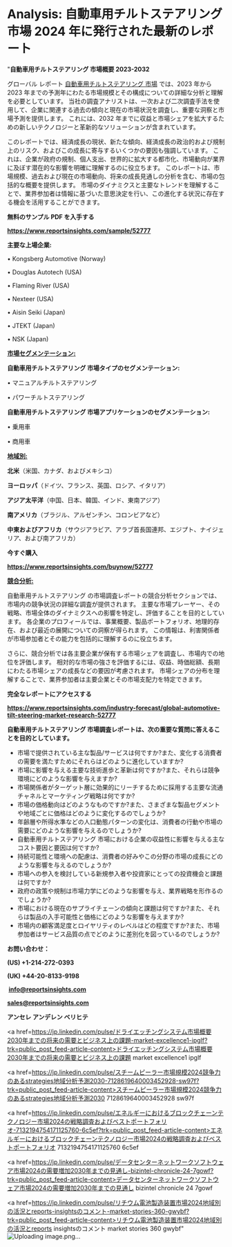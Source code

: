 # Analysis: 自動車用チルトステアリング市場 2024 年に発行された最新のレポート

"<strong>自動車用チルトステアリング 市場概要 2023-2032</strong>

グローバル レポート <a href=https://www.reportsinsights.com/sample/52777>自動車用チルトステアリング 市場</a> では、2023 年から 2023 年までの予測年にわたる市場規模とその構成についての詳細な分析と理解を必要としています。 当社の調査アナリストは、一次および二次調査手法を使用して、企業に関連する過去の傾向と現在の市場状況を調査し、重要な洞察と市場予測を提供します。 これには、2032 年までに収益と市場シェアを拡大​​するための新しいテクノロジーと革新的なソリューションが含まれています。

このレポートでは、経済成長の現状、新たな傾向、経済成長の政治的および規制上のリスク、およびこの成長に寄与するいくつかの要因も強調しています。 これは、企業が政府の規制、個人支出、世界的に拡大する都市化、市場動向が業界に及ぼす潜在的な影響を明確に理解するのに役立ちます。 このレポートは、市場規模、過去および現在の市場動向、将来の成長見通しの分析を含む、市場の包括的な概要を提供します。 市場のダイナミクスと主要なトレンドを理解することで、業界参加者は情報に基づいた意思決定を行い、この進化する状況に存在する機会を活用することができます。

<strong><b>無料のサンプル PDF を入手する</b></strong>

<a href=https://www.reportsinsights.com/sample/52777><strong><u>https://www.reportsinsights.com/sample/52777</u></strong></a>

<strong>主要な上場企業:</strong>

• Kongsberg Automotive (Norway)

• Douglas Autotech (USA)

• Flaming River (USA)

• Nexteer (USA)

• Aisin Seiki (Japan)

• JTEKT (Japan)

• NSK (Japan)

<strong><u>市場セグメンテーション</u></strong><strong><u>:</u></strong>

<strong>自動車用チルトステアリング 市場タイプのセグメンテーション:</strong>

• マニュアルチルトステアリング

• パワーチルトステアリング

<strong>自動車用チルトステアリング 市場アプリケーションのセグメンテーション:</strong>

• 乗用車

• 商用車

<strong><u>地域別</u></strong><strong><u>:</u></strong>

<strong>北米</strong>（米国、カナダ、およびメキシコ）

<strong>ヨーロッパ</strong>（ドイツ、フランス、英国、ロシア、イタリア）

<strong>アジア太平洋</strong>（中国、日本、韓国、インド、東南アジア）

<strong>南アメリカ</strong>（ブラジル、アルゼンチン、コロンビアなど）

<strong>中東およびアフリカ</strong>（サウジアラビア、アラブ首長国連邦、エジプト、ナイジェリア、および南アフリカ）

<strong>今すぐ購入</strong>

<a href=https://www.reportsinsights.com/buynow/52777><strong><u>https://www.reportsinsights.com/buynow/52777</u></strong></a>

<strong><u>競合分析:</u></strong>

自動車用チルトステアリング の市場調査レポートの競合分析セクションでは、市場内の競争状況の詳細な調査が提供されます。 主要な市場プレーヤー、その戦略、市場全体のダイナミクスへの影響を特定し、評価することを目的としています。 各企業のプロフィールでは、事業概要、製品ポートフォリオ、地理的存在、および最近の展開についての洞察が得られます。 この情報は、利害関係者が市場参加者とその能力を包括的に理解するのに役立ちます。

さらに、競合分析では各主要企業が保有する市場シェアを調査し、市場内での地位を評価します。 相対的な市場の強さを評価するには、収益、時価総額、長期にわたる市場シェアの成長などの要因が考慮されます。 市場シェアの分布を理解することで、業界参加者は主要企業とその市場支配力を特定できます。

<strong>完全なレポートにアクセスする</strong>

<a href=https://www.reportsinsights.com/industry-forecast/global-automotive-tilt-steering-market-research-52777><strong><u><b>https://www.reportsinsights.com/industry-forecast/global-automotive-tilt-steering-market-research-52777</b></u></strong></a>

<strong><b>自動車用チルトステアリング 市場調査レポートは、次の重要な質問に答えることを目的としています。</b></strong>
<ul>
  <li>市場で提供されている主な製品/サービスは何ですか?また、変化する消費者の需要を満たすためにそれらはどのように進化していますか?</li>
  <li>市場に影響を与える主要な技術進歩と革新は何ですか?また、それらは競争環境にどのような影響を与えますか?</li>
  <li>市場関係者がターゲット層に効果的にリーチするために採用する主要な流通チャネルとマーケティング戦略は何ですか?</li>
  <li>市場の価格動向はどのようなものですか?また、さまざまな製品セグメントや地域ごとに価格はどのように変化するのでしょうか?</li>
  <li>年齢層や所得水準などの人口動態パターンの変化は、消費者の行動や市場の需要にどのような影響を与えるのでしょうか?</li>
  <li>自動車用チルトステアリング 市場における企業の収益性に影響を与える主なコスト要因と要因は何ですか?</li>
  <li>持続可能性と環境への配慮は、消費者の好みやこの分野の市場の成長にどのような影響を与えるのでしょうか?</li>
  <li>市場への参入を検討している新規参入者や投資家にとっての投資機会と課題は何ですか?</li>
  <li>政府の政策や規制は市場力学にどのような影響を与え、業界戦略を形作るのでしょうか?</li>
  <li>市場における現在のサプライチェーンの傾向と課題は何ですか?また、それらは製品の入手可能性と価格にどのような影響を与えますか?</li>
  <li>市場内の顧客満足度とロイヤリティのレベルはどの程度ですか?また、市場参加者はサービス品質の点でどのように差別化を図っているのでしょうか?</li>
</ul>
<strong>お問い合わせ：</strong>

<strong>(US) +1-214-272-0393</strong>

<strong>(UK) +44-20-8133-9198</strong>

<strong> </strong><a href=info@reportsinsights.com><strong><u>info@reportsinsights.com</u></strong></a>

<a href=sales@reportsinsights.com><strong><u>sales@reportsinsights.com</u></strong></a>

<strong>アンセレ アンデレン ベリヒテ</strong>

<a href=https://jp.linkedin.com/pulse/ドライエッチングシステム市場概要2030年までの将来の需要とビジネス上の課題-market-excellence1-ipglf?trk=public_post_feed-article-content>ドライエッチングシステム市場概要2030年までの将来の需要とビジネス上の課題 market excellence1 ipglf</a>

<a href=https://jp.linkedin.com/pulse/スチームピーラー市場規模2024競争力のあるstrategies地域分析予測2030-7128619640003452928-sw97f?trk=public_post_feed-article-content>スチームピーラー市場規模2024競争力のあるstrategies地域分析予測2030 7128619640003452928 sw97f</a>

<a href=https://jp.linkedin.com/pulse/エネルギーにおけるブロックチェーンテクノロジー市場2024の戦略調査およびベストポートフォリオ-7132194754171125760-6c5ef?trk=public_post_feed-article-content>エネルギーにおけるブロックチェーンテクノロジー市場2024の戦略調査およびベストポートフォリオ 7132194754171125760 6c5ef</a>

<a href=https://jp.linkedin.com/pulse/データセンターネットワークソフトウェア市場2024の需要増加2030年までの見通し-bizintel-chronicle-24-7gowf?trk=public_post_feed-article-content>データセンターネットワークソフトウェア市場2024の需要増加2030年までの見通し bizintel chronicle 24 7gowf</a>

<a href=https://jp.linkedin.com/pulse/リチウム電池製造装置市場2024地域別の活況とreports-insightsのコメント-market-stories-360-gwybf?trk=public_post_feed-article-content>リチウム電池製造装置市場2024地域別の活況とreports insightsのコメント market stories 360 gwybf</a>"
![Uploading image.png…]()
